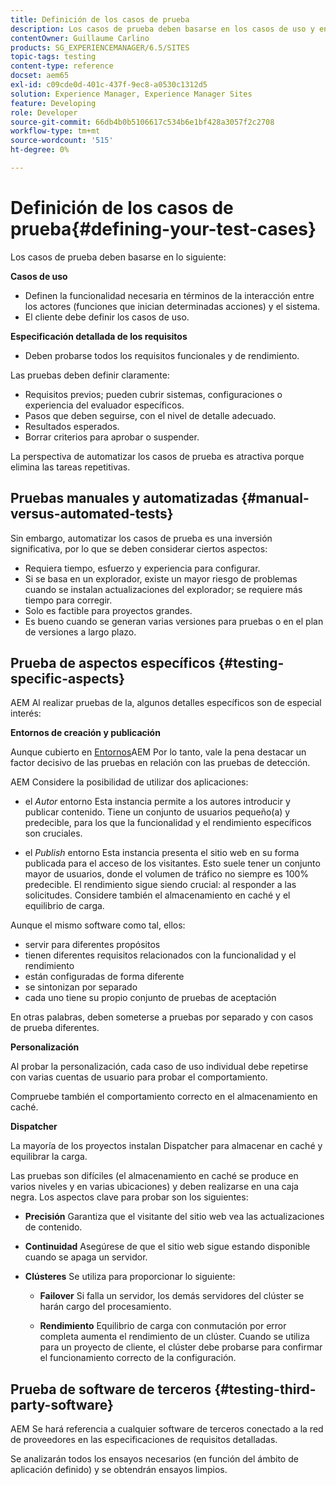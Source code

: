 ```yaml
---
title: Definición de los casos de prueba
description: Los casos de prueba deben basarse en los casos de uso y en la especificación de requisitos detallada
contentOwner: Guillaume Carlino
products: SG_EXPERIENCEMANAGER/6.5/SITES
topic-tags: testing
content-type: reference
docset: aem65
exl-id: c09cde0d-401c-437f-9ec8-a0530c1312d5
solution: Experience Manager, Experience Manager Sites
feature: Developing
role: Developer
source-git-commit: 66db4b0b5106617c534b6e1bf428a3057f2c2708
workflow-type: tm+mt
source-wordcount: '515'
ht-degree: 0%

---
```


# Definición de los casos de prueba{#defining-your-test-cases}

Los casos de prueba deben basarse en lo siguiente:

**Casos de uso**

* Definen la funcionalidad necesaria en términos de la interacción entre los actores (funciones que inician determinadas acciones) y el sistema.
* El cliente debe definir los casos de uso.

**Especificación detallada de los requisitos**

* Deben probarse todos los requisitos funcionales y de rendimiento.

Las pruebas deben definir claramente:

* Requisitos previos; pueden cubrir sistemas, configuraciones o experiencia del evaluador específicos.
* Pasos que deben seguirse, con el nivel de detalle adecuado.
* Resultados esperados.
* Borrar criterios para aprobar o suspender.

La perspectiva de automatizar los casos de prueba es atractiva porque elimina las tareas repetitivas.

## Pruebas manuales y automatizadas {#manual-versus-automated-tests}

Sin embargo, automatizar los casos de prueba es una inversión significativa, por lo que se deben considerar ciertos aspectos:

* Requiera tiempo, esfuerzo y experiencia para configurar.
* Si se basa en un explorador, existe un mayor riesgo de problemas cuando se instalan actualizaciones del explorador; se requiere más tiempo para corregir.
* Solo es factible para proyectos grandes.
* Es bueno cuando se generan varias versiones para pruebas o en el plan de versiones a largo plazo.

## Prueba de aspectos específicos {#testing-specific-aspects}

AEM Al realizar pruebas de la, algunos detalles específicos son de especial interés:

**Entornos de creación y publicación**

Aunque cubierto en [Entornos](/help/sites-developing/the-basics.md#environments)AEM Por lo tanto, vale la pena destacar un factor decisivo de las pruebas en relación con las pruebas de detección.

AEM Considere la posibilidad de utilizar dos aplicaciones:

* el *Autor* entorno Esta instancia permite a los autores introducir y publicar contenido.
Tiene un conjunto de usuarios pequeño(a) y predecible, para los que la funcionalidad y el rendimiento específicos son cruciales.

* el *Publish* entorno Esta instancia presenta el sitio web en su forma publicada para el acceso de los visitantes.
Esto suele tener un conjunto mayor de usuarios, donde el volumen de tráfico no siempre es 100% predecible. El rendimiento sigue siendo crucial: al responder a las solicitudes. Considere también el almacenamiento en caché y el equilibrio de carga.

Aunque el mismo software como tal, ellos:

* servir para diferentes propósitos
* tienen diferentes requisitos relacionados con la funcionalidad y el rendimiento
* están configuradas de forma diferente
* se sintonizan por separado
* cada uno tiene su propio conjunto de pruebas de aceptación

En otras palabras, deben someterse a pruebas por separado y con casos de prueba diferentes.

**Personalización**

Al probar la personalización, cada caso de uso individual debe repetirse con varias cuentas de usuario para probar el comportamiento.

Compruebe también el comportamiento correcto en el almacenamiento en caché.

**Dispatcher**

La mayoría de los proyectos instalan Dispatcher para almacenar en caché y equilibrar la carga.

Las pruebas son difíciles (el almacenamiento en caché se produce en varios niveles y en varias ubicaciones) y deben realizarse en una caja negra. Los aspectos clave para probar son los siguientes:

* **Precisión**
Garantiza que el visitante del sitio web vea las actualizaciones de contenido.

* **Continuidad**
Asegúrese de que el sitio web sigue estando disponible cuando se apaga un servidor.

* **Clústeres**
Se utiliza para proporcionar lo siguiente:

   * **Failover**
Si falla un servidor, los demás servidores del clúster se harán cargo del procesamiento.

   * **Rendimiento**
Equilibrio de carga con conmutación por error completa aumenta el rendimiento de un clúster.
Cuando se utiliza para un proyecto de cliente, el clúster debe probarse para confirmar el funcionamiento correcto de la configuración.

## Prueba de software de terceros {#testing-third-party-software}

AEM Se hará referencia a cualquier software de terceros conectado a la red de proveedores en las especificaciones de requisitos detalladas.

Se analizarán todos los ensayos necesarios (en función del ámbito de aplicación definido) y se obtendrán ensayos limpios.
